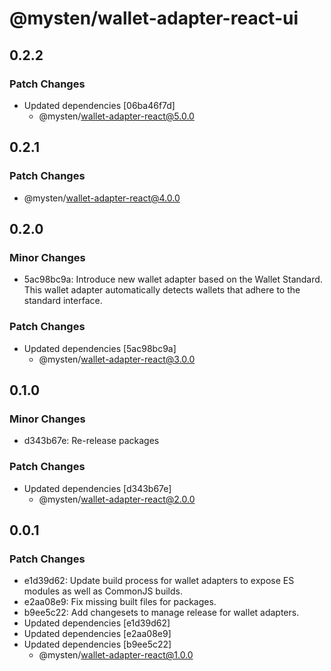 # @mysten/wallet-adapter-react-ui

## 0.2.2

### Patch Changes

- Updated dependencies [06ba46f7d]
  - @mysten/wallet-adapter-react@5.0.0

## 0.2.1

### Patch Changes

- @mysten/wallet-adapter-react@4.0.0

## 0.2.0

### Minor Changes

- 5ac98bc9a: Introduce new wallet adapter based on the Wallet Standard. This wallet adapter automatically detects wallets that adhere to the standard interface.

### Patch Changes

- Updated dependencies [5ac98bc9a]
  - @mysten/wallet-adapter-react@3.0.0

## 0.1.0

### Minor Changes

- d343b67e: Re-release packages

### Patch Changes

- Updated dependencies [d343b67e]
  - @mysten/wallet-adapter-react@2.0.0

## 0.0.1

### Patch Changes

- e1d39d62: Update build process for wallet adapters to expose ES modules as well as CommonJS builds.
- e2aa08e9: Fix missing built files for packages.
- b9ee5c22: Add changesets to manage release for wallet adapters.
- Updated dependencies [e1d39d62]
- Updated dependencies [e2aa08e9]
- Updated dependencies [b9ee5c22]
  - @mysten/wallet-adapter-react@1.0.0
